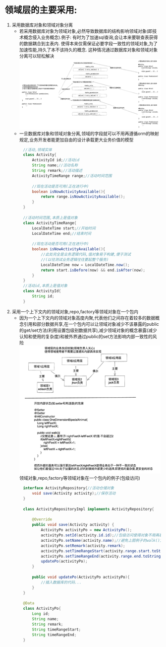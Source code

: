 # 领域层的主要采用:
1. 采用数据库对象和领域对象分离
   * 若采用数据库对象为领域对象,必然导致数据库的结构影响领域对象(即技术概念侵入业务概念).例子: 有时为了加速sql查询,会让本来要联查表获得的数据耦合到主表内. 使得本来仅需保证必要字段一致性的领域对象,为了加速性能,持久了本不该持久的概念. 这种情况通过数据库对象和领域对象分离可以轻松解决
   ![difference_between_designs.png](difference_between_designs.png)
   * 一旦数据库对象和领域对象分离,领域的字段就可以不用再遵循orm的映射规定,业务开发者能更加自由的设计承载更大业务价值的模型
   ```java
        //活动,领域实体
        class Activity{
            ActivityId id;//活动id
            String name;//活动名称
            String remark;//活动描述
            ActivityTimeRange range;//活动时间范围
        
            //现在活动是否可用(正在进行中)
            boolean isNowActivityAvailable(){
                return range.isNowActivityAvailable();
            }
        }
        
        //活动时间范围,本质上是值对象
        class ActivityTimeRange{
            LocalDateTime start;//开始时间
            LocalDateTime end;//结束时间
        
            //现在活动是否可用(正在进行中)
            boolean isNowActivityAvailable(){
                //此处完全是业务逻辑代码,值对象易于构建,便于测试
                //(以往测试业务逻辑往往要起整个服务)
                LocalDateTime now = LocalDateTime.now();
                return start.isBefore(now) && end.isAfter(now);
            }
        }
        //活动id,本质上是值对象
        class ActivityId{
            String id;
        }
   ```
2. 采用一个上下文内的领域对象,repo,factory等领域对象在一个包内
   * 因为一个上下文内的领域对象高度内聚,代表他们之间存在着较多的数据概念引用和部分数据共享,在一个包内可以让领域对象减少不该暴露的public的get/set方法(利用设置包级别数据共享),减少领域对象的概念暴露(减少认知和使用的复杂度)和被外界通过public的set方法影响内部一致性的风险  
   ![ideology_3.png](ideology_3.png)
   领域对象,repo,factory等领域对象在一个包内的例子(包级访问)
   ```java
        interface ActivityRepository{//活动仓储对象
            void save(Activity activity);//保存活动
        }

        class ActivityRepositoryImpl implements ActivityRepository{
        
            @Override
            public void save(Activity activity) {
                ActivityPo activityPo = new ActivityPo();
                activityPo.setId(activity.id.id);//包级访问使得对象不用再暴露公共的setter方法
                activityPo.setName(activity.name);//避免上图例子的walk()方法暴露setter的风险同时降低了概念暴露也降低了对象的使用复杂度
                activityPo.setRemark(activity.remark);
                activityPo.setTimeRangeStart(activity.range.start.toString());
                activityPo.setTimeRangeEnd(activity.range.end.toString());
                updatePo(activityPo);
            }
            
            public void updatePo(ActivityPo activityPo){
                //插入数据库的代码...
            }
        }
        
        @Data
        class ActivityPo{
            Long id;
            String name;
            String remark;
            String timeRangeStart;
            String timeRangeEnd;
        }
   ```

[//]: # (# 妥协:)

[//]: # (1. 仅在msgcenter上实现,评估效果&#40;不合适改回&#41;)